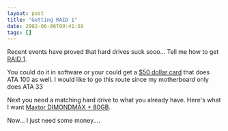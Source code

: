 ```yaml
---
layout: post
title: "Getting RAID 1"
date: 2002-06-06T09:41:59
tags: []
---
```


Recent events have proved that hard drives suck sooo... Tell me how to get [RAID 1][1].

You could do it in software or your could get a [ $50 dollar card][2] that does ATA 100 as well. I would like to go this route since my motherboard only does ATA 33

Next you need a matching hard drive to what you already have. Here's what I want [ Maxtor DIMONDMAX + 80GB][3].

Now... I just need some money....

   [1]: http://www.raid.com/04_01_01.html
   [2]: http://www.pcprogress.com/product.asp?m1=pw&pid=IWSIDE%2DRAID100
   [3]: http://www.qbitpc.com/itemdesc.asp?CartId=11365512GJEM-ACCWARE-V96&Cc=&ic=MAX8013372IO&tpc=
